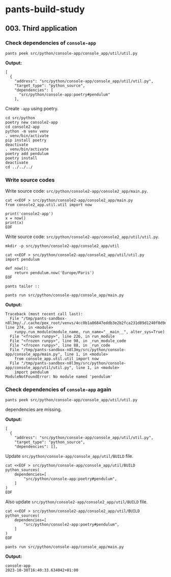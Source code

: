 # pants-build-study

## 003. Third application

### Check dependencies of `console-app`

```shell
pants peek src/python/console-app/console_app/util/util.py
```

**Output:**
```
[
  {
    "address": "src/python/console-app/console_app/util/util.py",
    "target_type": "python_source",
    "dependencies": [
      "src/python/console-app:poetry#pendulum"
    ],
```

Create `-app` using poetry.

```shell
cd src/python
poetry new console2-app
cd console2-app
python -m venv venv
. venv/bin/activate
pip install poetry
deactivate
. venv/bin/activate
poetry add pendulum
poetry install
deactivate
cd ../../../
```

### Write source codes

Write source code: `src/python/console2-app/console2_app/main.py`.

```shell
cat <<EOF > src/python/console2-app/console2_app/main.py
from console2_app.util.util import now

print('console2-app')
x = now()
print(x)
EOF
```

Write source code: `src/python/console2-app/console2_app/util/util.py`.

```shell
mkdir -p src/python/console2-app/console2_app/util

cat <<EOF > src/python/console2-app/console2_app/util/util.py
import pendulum

def now():
    return pendulum.now('Europe/Paris')
EOF
```


```shell
pants tailor ::
```

```
pants run src/python/console-app/console_app/main.py
```

**Output:**

```
Traceback (most recent call last):
  File "/tmp/pants-sandbox-n8l3my/./.cache/pex_root/venvs/4cc0b1a06847eddb3e2b2fca231d89d1240f8d9d/dd50d8563c27f406491b760155d53072745cd67f/pex", line 274, in <module>
    runpy.run_module(module_name, run_name="__main__", alter_sys=True)
  File "<frozen runpy>", line 226, in run_module
  File "<frozen runpy>", line 98, in _run_module_code
  File "<frozen runpy>", line 88, in _run_code
  File "/tmp/pants-sandbox-n8l3my/src/python/console-app/console_app/main.py", line 1, in <module>
    from console_app.util.util import now
  File "/tmp/pants-sandbox-n8l3my/src/python/console-app/console_app/util/util.py", line 1, in <module>
    import pendulum
ModuleNotFoundError: No module named 'pendulum'
```



### Check dependencies of `console-app` again

```shell
pants peek src/python/console-app/console_app/util/util.py
```

dependencies are missing.

**Output:**
```
[
  {
    "address": "src/python/console-app/console_app/util/util.py",
    "target_type": "python_source",
    "dependencies": [],
```

Update `src/python/console-app/console_app/util/BUILD` file.

```shell
cat <<EOF > src/python/console-app/console_app/util/BUILD
python_sources(
    dependencies=[
        "src/python/console-app:poetry#pendulum",
    ]
)
EOF
```

Also update `src/python/console2-app/console2_app/util/BUILD` file.

```
cat <<EOF > src/python/console2-app/console2_app/util/BUILD
python_sources(
    dependencies=[
        "src/python/console2-app:poetry#pendulum",
    ]
)
EOF
```



```
pants run src/python/console-app/console_app/main.py
```

**Output:**

```
console-app
2023-10-30T16:40:33.634042+01:00
```
